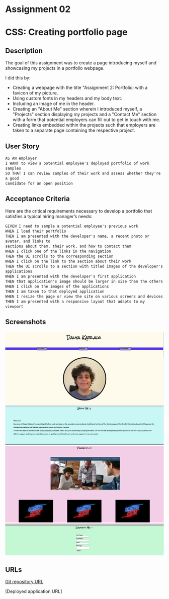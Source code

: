 # Assignment 02

# CSS: Creating portfolio page

## Description

The goal of this assignment was to create a page introducing myself and showcasing my projects in a portfolio webpage.

I did this by:

- Creating a webpage with the title "Assignment 2: Portfolio: with a favicon of my picture.
- Using custom fonts in my headers and my body text.
- Including an image of me in the header.
- Creating an "About Me" section wherein I introduced myself, a "Projects" section displaying my projects and a "Contact Me" section with a form that potential employers can fill out to get in touch with me.
- Creating links embedded within the projects such that employers are taken to a separate page containing the respective project.

## User Story

```
AS AN employer
I WANT to view a potential employee's deployed portfolio of work samples
SO THAT I can review samples of their work and assess whether they're a good
candidate for an open position
```

## Acceptance Criteria

Here are the critical requirements necessary to develop a portfolio that satisfies a typical hiring manager’s needs:

```
GIVEN I need to sample a potential employee's previous work
WHEN I load their portfolio
THEN I am presented with the developer's name, a recent photo or avatar, and links to
sections about them, their work, and how to contact them
WHEN I click one of the links in the navigation
THEN the UI scrolls to the corresponding section
WHEN I click on the link to the section about their work
THEN the UI scrolls to a section with titled images of the developer's applications
WHEN I am presented with the developer's first application
THEN that application's image should be larger in size than the others
WHEN I click on the images of the applications
THEN I am taken to that deployed application
WHEN I resize the page or view the site on various screens and devices
THEN I am presented with a responsive layout that adapts to my viewport
```

## Screenshots

![Screenshot 1](/assets/img/Screenshot%201.png)
![Screenshot 2](/assets/img/Screenshot%202.png)
![Screenshot 3](/assets/img/Screenshot%203.png)
![Screenshot 4](/assets/img/Screenshot%204.png)

## URLs

[Git repository URL](https://github.com/DalyaKablawi/portfolio-takeone)

[Deployed application URL]
